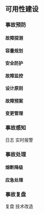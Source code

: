 ## 可用性建设

### 事故预防
#### 故障探测
#### 容量规划

#### 安全防护
#### 故障监控

#### 设计原则

#### 故障预案

#### 变更管理


### 事故感知
日志
实时报警

### 事故处理
#### 熔断降级

#### 应急处理

### 事故复盘
复盘
技术改造
